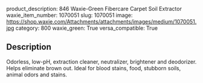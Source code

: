product_description: 846 Waxie-Green Fibercare Carpet Soil Extractor
waxie_item_number: 1070051
slug: 1070051
image: https://shop.waxie.com/Attachments/attachments/images/medium/1070051.jpg
category: 800
waxie_green: True
versa_compatible: True

## Description
Odorless, low-pH, extraction cleaner, neutralizer, brightener and deodorizer. Helps eliminate brown out. Ideal for blood stains, food, stubborn soils, animal odors and stains.
